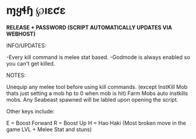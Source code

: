 # ɱყɬɧ ℘ıɛƈɛ

**RELEASE + PASSWORD (SCRIPT AUTOMATICALLY UPDATES VIA WEBHOST)**

INFO/UPDATES:

-Every kill command is melee stat based.
-Godmode is always enabled so you can't get killed.

NOTES: 

Unequip any melee tool before using kill commands. (except InstKill Mob thats just setting a mob hp to 0 when mob is hit)
Farm Mobs auto instkills mobs.
Any Seabeast spawned will be labled upon opening the script.

Other keys include: 

E = Boost Forward
R = Boost Up
H = Hao Haki (Most broken move in the game LVL + Melee Stat and stuns)
